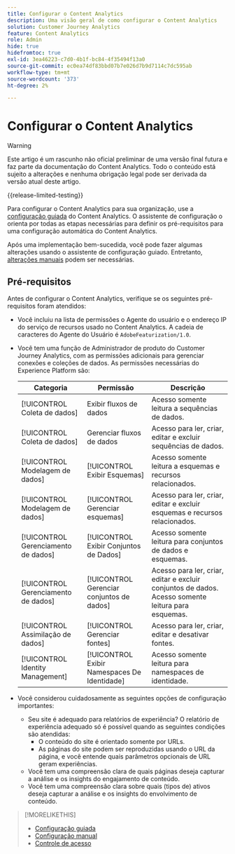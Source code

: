 ```yaml
---
title: Configurar o Content Analytics
description: Uma visão geral de como configurar o Content Analytics
solution: Customer Journey Analytics
feature: Content Analytics
role: Admin
hide: true
hidefromtoc: true
exl-id: 3ea46223-c7d0-4b1f-bc84-4f35494f13a0
source-git-commit: ec0ea74df83bbd07b7e026d7b9d7114c7dc595ab
workflow-type: tm+mt
source-wordcount: '373'
ht-degree: 2%

---
```


# Configurar o Content Analytics

>[!WARNING]
>
>Este artigo é um rascunho não oficial preliminar de uma versão final futura e faz parte da documentação do Content Analytics. Todo o conteúdo está sujeito a alterações e nenhuma obrigação legal pode ser derivada da versão atual deste artigo.
>

{{release-limited-testing}}


Para configurar o Content Analytics para sua organização, use a [configuração guiada](guided.md) do Content Analytics. O assistente de configuração o orienta por todas as etapas necessárias para definir os pré-requisitos para uma configuração automática do Content Analytics.

Após uma implementação bem-sucedida, você pode fazer algumas alterações usando o assistente de configuração guiado. Entretanto, [alterações manuais](manual.md) podem ser necessárias.

## Pré-requisitos

Antes de configurar o Content Analytics, verifique se os seguintes pré-requisitos foram atendidos:

* Você incluiu na lista de permissões o Agente do usuário e o endereço IP do serviço de recursos usado no Content Analytics. A cadeia de caracteres do Agente do Usuário é `AdobeFeaturization/1.0`.
* Você tem uma função de Administrador de produto do Customer Journey Analytics, com as permissões adicionais para gerenciar conexões e coleções de dados. As permissões necessárias do Experience Platform são:

  | Categoria | Permissão | Descrição |
  |---|---|---|
  | [!UICONTROL Coleta de dados] | Exibir fluxos de dados | Acesso somente leitura a sequências de dados. |
  | [!UICONTROL Coleta de dados] | Gerenciar fluxos de dados | Acesso para ler, criar, editar e excluir sequências de dados. |
  | [!UICONTROL Modelagem de dados] | [!UICONTROL Exibir Esquemas] | Acesso somente leitura a esquemas e recursos relacionados. |
  | [!UICONTROL Modelagem de dados] | [!UICONTROL Gerenciar esquemas] | Acesso para ler, criar, editar e excluir esquemas e recursos relacionados. |
  | [!UICONTROL Gerenciamento de dados] | [!UICONTROL Exibir Conjuntos de Dados] | Acesso somente leitura para conjuntos de dados e esquemas. |
  | [!UICONTROL Gerenciamento de dados] | [!UICONTROL Gerenciar conjuntos de dados] | Acesso para ler, criar, editar e excluir conjuntos de dados. Acesso somente leitura para esquemas. |
  | [!UICONTROL Assimilação de dados] | [!UICONTROL Gerenciar fontes] | Acesso para ler, criar, editar e desativar fontes. |
  | [!UICONTROL Identity Management] | [!UICONTROL Exibir Namespaces De Identidade] | Acesso somente leitura para namespaces de identidade. |

* Você considerou cuidadosamente as seguintes opções de configuração importantes:

   * Seu site é adequado para relatórios de experiência? O relatório de experiência adequado só é possível quando as seguintes condições são atendidas:
      * O conteúdo do site é orientado somente por URLs.
      * As páginas do site podem ser reproduzidas usando o URL da página, e você entende quais parâmetros opcionais de URL geram experiências.
   * Você tem uma compreensão clara de quais páginas deseja capturar a análise e os insights do engajamento de conteúdo.
   * Você tem uma compreensão clara sobre quais (tipos de) ativos deseja capturar a análise e os insights do envolvimento de conteúdo.


>[!MORELIKETHIS]
>
>* [Configuração guiada](guided.md)
>* [Configuração manual](manual.md)
>* [Controle de acesso](/help/technotes/access-control.md)
>


